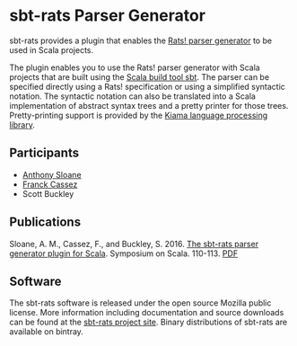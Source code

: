 # sbt-rats Parser Generator

sbt-rats provides a plugin that enables the [Rats! parser generator](https://cs.nyu.edu/rgrimm/xtc/rats.html) to be used in Scala projects.

The plugin enables you to use the Rats! parser generator with Scala projects that are built using the [Scala build tool sbt](https://www.scala-sbt.org/).
The parser can be specified directly using a Rats! specification or using a simplified syntactic notation.
The syntactic notation can also be translated into a Scala implementation of abstract syntax trees and a pretty printer for those trees.
Pretty-printing support is provided by the [Kiama language processing library](projects/kiama).

## Participants

* [Anthony Sloane](https://inkytonik.github.io)
* [Franck Cassez](https://au.linkedin.com/in/franck-cassez-b775807)
* Scott Buckley

## Publications

Sloane, A. M., Cassez, F., and Buckley, S. 2016. [The sbt-rats parser generator plugin for Scala](https://dl.acm.org/citation.cfm?id=3001580). Symposium on Scala. 110-113. [PDF](papers/scala16.pdf)

## Software

The sbt-rats software is released under the open source Mozilla public license. More information including documentation and source downloads can be found at the [sbt-rats project site](https://github.com/inkytonik/sbt-rats).
Binary distributions of sbt-rats are available on bintray.
